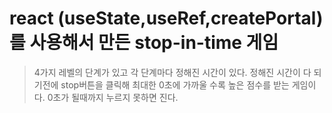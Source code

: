# react (useState,useRef,createPortal)를 사용해서 만든 stop-in-time 게임
> 4가지 레벨의 단계가 있고 각 단계마다 정해진 시간이 있다.
> 정해진 시간이 다 되기전에 stop버튼을 클릭해 최대한 0초에 가까울 수록 높은 점수를 받는 게임이다.
> 0초가 될때까지 누르지 못하면 진다.
